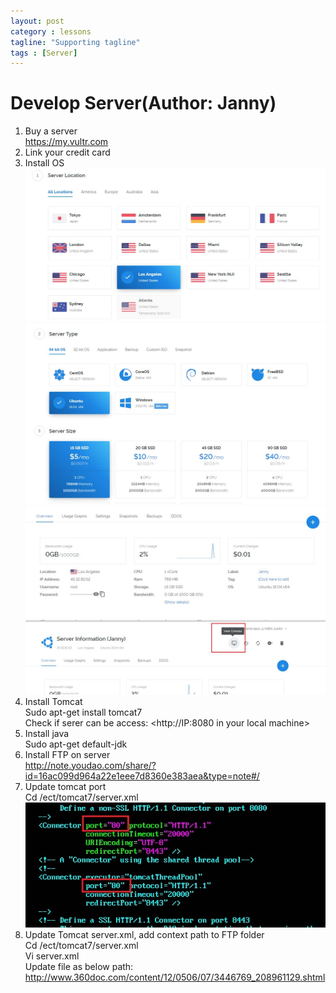 ```yaml
---
layout: post
category : lessons
tagline: "Supporting tagline"
tags : [Server]
---
```


#   Develop Server(Author: Janny)            
1.	Buy a server  
        <https://my.vultr.com>      
2.	Link your credit card        
3.	Install OS  
    <img src="/assets/images/ds1.jpg" alt=" " class="img-responsive" />
    <img src="/assets/images/ds2.jpg" alt=" " class="img-responsive" />
    <img src="/assets/images/ds3.jpg" alt=" " class="img-responsive" />
    <img src="/assets/images/ds4.jpg" alt=" " class="img-responsive" />       
4.	Install Tomcat     
    Sudo apt-get install tomcat7    
    Check if serer can be access: <http://IP:8080 in your local machine>        
5.	Install java       
    Sudo apt-get default-jdk        
6.	Install FTP on server   
  	<http://note.youdao.com/share/?id=16ac099d964a22e1eee7d8360e383aea&type=note#/>        
7.	Update tomcat port       
    Cd /ect/tomcat7/server.xml     
    <img src="/assets/images/ds5.jpg" alt=" " class="img-responsive" />    
8.	Update Tomcat server.xml, add context path to FTP folder    
    Cd /ect/tomcat7/server.xml    
    Vi server.xml    
    Update file as below path:    
    <http://www.360doc.com/content/12/0506/07/3446769_208961129.shtml>    


